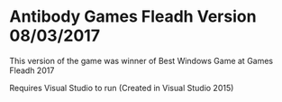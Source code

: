 # Antibody Games Fleadh Version 08/03/2017

This version of the game was winner of Best Windows Game at Games Fleadh 2017

Requires Visual Studio to run (Created in Visual Studio 2015)

